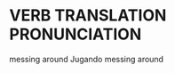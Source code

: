 
# VERB              TRANSLATION             PRONUNCIATION           

messing around      Jugando                 messing around          

